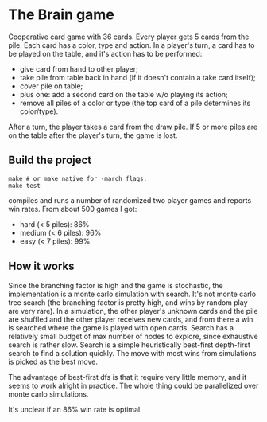 # The Brain game

Cooperative card game with 36 cards. Every player gets 5 cards from the pile.
Each card has a color, type and action. In a player's turn, a card has to be
played on the table, and it's action has to be performed:
- give card from hand to other player;
- take pile from table back in hand (if it doesn't contain a take card itself);
- cover pile on table;
- plus one: add a second card on the table w/o playing its action;
- remove all piles of a color or type (the top card of a pile determines its color/type).

After a turn, the player takes a card from the draw pile. If 5 or more piles
are on the table after the player's turn, the game is lost.


## Build the project

```
make # or make native for -march flags.
make test
```

compiles and runs a number of randomized two player games and reports win
rates. From about 500 games I got:

- hard (< 5 piles): 86%
- medium (< 6 piles): 96%
- easy (< 7 piles): 99%

## How it works

Since the branching factor is high and the game is stochastic, the
implementation is a monte carlo simulation with search. It's not monte carlo
tree search (the branching factor is pretty high, and wins by random play are
very rare). In a simulation, the other player's unknown cards and the pile are
shuffled and the other player receives new cards, and from there a win is
searched where the game is played with open cards. Search has a relatively
small budget of max number of nodes to explore, since exhaustive search is
rather slow. Search is a simple heuristically best-first depth-first search to
find a solution quickly. The move with most wins from simulations is picked as
the best move.

The advantage of best-first dfs is that it require very little memory, and it
seems to work alright in practice. The whole thing could be parallelized over
monte carlo simulations.

It's unclear if an 86% win rate is optimal.

